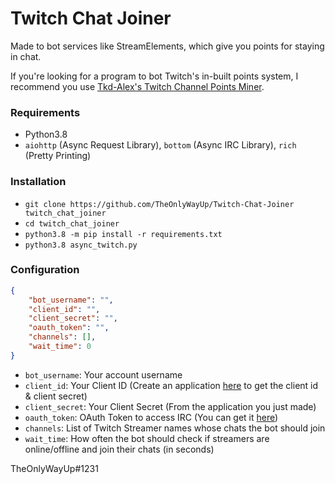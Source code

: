 # Twitch Chat Joiner

Made to bot services like StreamElements, which give you points for staying in chat.

If you're looking for a program to bot Twitch's in-built points system, I recommend you use [Tkd-Alex's Twitch Channel Points Miner](https://github.com/Tkd-Alex/Twitch-Channel-Points-Miner-v2).

### Requirements
- Python3.8
- `aiohttp` (Async Request Library), `bottom` (Async IRC Library), `rich` (Pretty Printing)

### Installation
- `git clone https://github.com/TheOnlyWayUp/Twitch-Chat-Joiner twitch_chat_joiner`
- `cd twitch_chat_joiner`
- `python3.8 -m pip install -r requirements.txt`
- `python3.8 async_twitch.py`

### Configuration
```json
{
    "bot_username": "",
    "client_id": "",
    "client_secret": "",
    "oauth_token": "",
    "channels": [],
    "wait_time": 0
}
```
- `bot_username`: Your account username
- `client_id`: Your Client ID (Create an application [here](https://dev.twitch.tv/docs/authentication/register-app) to get the client id & client secret)
- `client_secret`: Your Client Secret (From the application you just made)
- `oauth_token`: OAuth Token to access IRC (You can get it [here](https://twitchapps.com/tmi/))
- `channels`: List of Twitch Streamer names whose chats the bot should join
- `wait_time`: How often the bot should check if streamers are online/offline and join their chats (in seconds)

TheOnlyWayUp#1231
